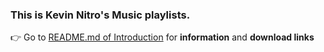 ### This is Kevin Nitro's Music playlists.

👉 Go to [README.md of Introduction]() for **information** and **download links**
